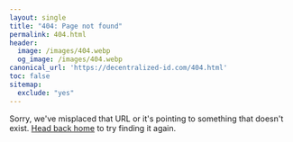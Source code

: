 ```yaml
---
layout: single
title: "404: Page not found"
permalink: 404.html
header: 
  image: /images/404.webp
  og_image: /images/404.webp
canonical_url: 'https://decentralized-id.com/404.html'
toc: false
sitemap:
  exclude: "yes"
---
```


<p class="lead">Sorry, we've misplaced that URL or it's pointing to something that doesn't exist. <a href="{{ site.baseurl }}/">Head back home</a> to try finding it again.</p>
